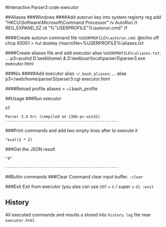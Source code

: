 #Interactive Parser3 code executor

##Aliases
###Windows
####Add autorun key into system regisrty
	reg add "HKCU\Software\Microsoft\Command Processor" /v AutoRun /t REG_EXPAND_SZ /d "%"USERPROFILE"%\autorun.cmd" /f

####Create autorun command file
`%USERPROFILE%\autorun.cmd`:
@echo off
chcp 65001 > nul
doskey /macrofile=%USERPROFILE%\aliases.txt

####Create aliases file and add executor alias
`%USERPROFILE%\aliases.txt`:
…
p3=pushd D:\web\home\ & D:\web\usr\local\parser3\parser3.exe executor.html

###Nix
#####Add executor alias
`~/.bash_aliases`:
…
alias p3=/web/home/parser3/parser3.cgi executor.html

####Reload profile aliases
	> ~/.bash_profile

##Usage
###Run executor

	p3

	Parser 3.4.5rc (compiled on i386-pc-win32)
	--------------------------------------------------

###Print commands and add two empty lines after to execute it

	^eval(2 * 2)

###Get the JSON result

	"4"

	--------------------------------------------------

##Bultin commands
###Clear
Command clear input buffer.
	`:clear`

###Exit
Exit from executor (you alse can use ctrl + с / super + c).
	`:exit`

## History
All executed commands and results a stored into `history.log` file near `executor.html`.